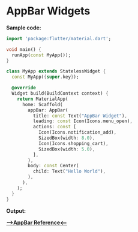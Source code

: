 # AppBar Widgets

__Sample code:__

```dart
import 'package:flutter/material.dart';

void main() {
  runApp(const MyApp());
}

class MyApp extends StatelessWidget {
  const MyApp({super.key});

  @override
  Widget build(BuildContext context) {
    return MaterialApp(
      home: Scaffold(
        appBar: AppBar(
          title: const Text("AppBar Widget"),
          leading: const Icon(Icons.menu_open),
          actions: const [
            Icon(Icons.notification_add),
            SizedBox(width: 8.0),
            Icon(Icons.shopping_cart),
            SizedBox(width: 5.0),
          ],
        ),
        body: const Center(
          child: Text("Hello World"),
        ),
      ),
    );
  }
}

```


__Output:__


[__-->AppBar Reference<--__](https://api.flutter.dev/flutter/material/AppBar-class.html)
